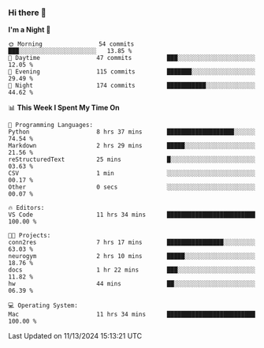### Hi there 👋

<!--
**ALiersEL/ALiersEL** is a ✨ _special_ ✨ repository because its `README.md` (this file) appears on your GitHub profile.

Here are some ideas to get you started:

- 🔭 I’m currently working on ...
- 🌱 I’m currently learning ...
- 👯 I’m looking to collaborate on ...
- 🤔 I’m looking for help with ...
- 💬 Ask me about ...
- 📫 How to reach me: ...
- 😄 Pronouns: ...
- ⚡ Fun fact: ...
-->

<!--START_SECTION:waka-->
**I'm a Night 🦉** 

```text
🌞 Morning                54 commits          ███░░░░░░░░░░░░░░░░░░░░░░   13.85 % 
🌆 Daytime                47 commits          ███░░░░░░░░░░░░░░░░░░░░░░   12.05 % 
🌃 Evening                115 commits         ███████░░░░░░░░░░░░░░░░░░   29.49 % 
🌙 Night                  174 commits         ███████████░░░░░░░░░░░░░░   44.62 % 
```


📊 **This Week I Spent My Time On** 

```text
💬 Programming Languages: 
Python                   8 hrs 37 mins       ███████████████████░░░░░░   74.54 % 
Markdown                 2 hrs 29 mins       █████░░░░░░░░░░░░░░░░░░░░   21.56 % 
reStructuredText         25 mins             █░░░░░░░░░░░░░░░░░░░░░░░░   03.63 % 
CSV                      1 min               ░░░░░░░░░░░░░░░░░░░░░░░░░   00.17 % 
Other                    0 secs              ░░░░░░░░░░░░░░░░░░░░░░░░░   00.07 % 

🔥 Editors: 
VS Code                  11 hrs 34 mins      █████████████████████████   100.00 % 

🐱‍💻 Projects: 
conn2res                 7 hrs 17 mins       ████████████████░░░░░░░░░   63.03 % 
neurogym                 2 hrs 10 mins       █████░░░░░░░░░░░░░░░░░░░░   18.76 % 
docs                     1 hr 22 mins        ███░░░░░░░░░░░░░░░░░░░░░░   11.82 % 
hw                       44 mins             ██░░░░░░░░░░░░░░░░░░░░░░░   06.39 % 

💻 Operating System: 
Mac                      11 hrs 34 mins      █████████████████████████   100.00 % 
```


 Last Updated on 11/13/2024 15:13:21 UTC
<!--END_SECTION:waka-->
